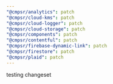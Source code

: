 ```yaml
---
"@cmpsr/analytics": patch
"@cmpsr/cloud-kms": patch
"@cmpsr/cloud-logger": patch
"@cmpsr/cloud-storage": patch
"@cmpsr/components": patch
"@cmpsr/contentful": patch
"@cmpsr/firebase-dynamic-link": patch
"@cmpsr/firestore": patch
"@cmpsr/plaid": patch
---
```


testing changeset
